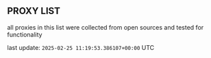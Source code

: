 ## PROXY LIST

all proxies in this list were collected from open sources and tested for functionality

last update: `2025-02-25 11:19:53.386107+00:00` UTC